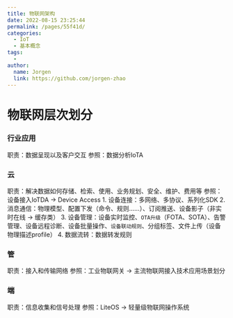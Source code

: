 ```yaml
---
title: 物联网架构
date: 2022-08-15 23:25:44
permalink: /pages/55f41d/
categories:
  - IoT
  - 基本概念
tags:
  - 
author: 
  name: Jorgen
  link: https://github.com/jorgen-zhao
---
```

# 物联网层次划分
### 行业应用
职责：数据呈现以及客户交互
参照：数据分析IoTA

### 云
职责：解决数据如何存储、检索、使用、业务规划、安全、维护、费用等
参照：
设备接入IoTDA → Device Access
    1. 设备连接：多网络、多协议、系列化SDK
    2. 消息通信：物理模型、配置下发（命令、规则……）、订阅推送、设备影子（非实时在线 → 缓存类）
    3. 设备管理：设备实时监控、`OTA升级`（FOTA、SOTA）、告警管理、设备远程诊断、设备批量操作、`设备联动规则`、分组标签、文件上传（设备物理描述profile）
    4. 数据流转：数据转发规则

### 管
职责：接入和传输网络
参照：工业物联网关 → 主流物联网接入技术应用场景划分

### 端
职责：信息收集和信号处理
参照：LiteOS → 轻量级物联网操作系统
